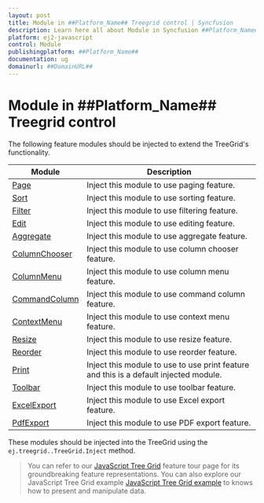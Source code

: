```yaml
---
layout: post
title: Module in ##Platform_Name## Treegrid control | Syncfusion
description: Learn here all about Module in Syncfusion ##Platform_Name## Treegrid control of Syncfusion Essential JS 2 and more.
platform: ej2-javascript
control: Module 
publishingplatform: ##Platform_Name##
documentation: ug
domainurl: ##DomainURL##
---
```


# Module in ##Platform_Name## Treegrid control

The following feature modules should be injected to extend the TreeGrid's functionality.

| Module | Description |
|------|-------------|
| [Page](../treegrid/paging)| Inject this module to use paging feature.|
| [Sort](../treegrid/sorting)| Inject this module to use sorting feature.|
| [Filter](../treegrid/filtering)| Inject this module to use filtering feature.|
| [Edit](../treegrid/editing)| Inject this module to use editing feature.|
| [Aggregate](../treegrid/aggregates)| Inject this module to use aggregate feature.|
| [ColumnChooser](../treegrid/columns/column-chooser)| Inject this module to use column chooser feature.|
| [ColumnMenu](../treegrid/columns/column-menu)| Inject this module to use column menu feature.|
| [CommandColumn](../treegrid/editing/command-column-editing)| Inject this module to use command column feature.|
| [ContextMenu](../treegrid/context-menu)| Inject this module to use context menu feature.
| [Resize](../treegrid/columns/column-resizing)| Inject this module to use resize feature.|
| [Reorder](../treegrid/columns/column-reorder)| Inject this module to use reorder feature.|
| [Print](../treegrid/print)| Inject this module to use to use print feature and this is a default injected module.|
| [Toolbar](../treegrid/tool-bar)| Inject this module to use toolbar feature.|
| [ExcelExport](../treegrid/excel-export)| Inject this module to use Excel export feature.|
| [PdfExport](../treegrid/pdf-export)| Inject this module to use PDF export feature.|

These modules should be injected into the TreeGrid using the `ej.treegrid..TreeGrid.Inject` method.

> You can refer to our [JavaScript Tree Grid](https://www.syncfusion.com/javascript-ui-controls/js-tree-grid) feature tour page for its groundbreaking feature representations. You can also explore our JavaScript Tree Grid example [JavaScript Tree Grid example](https://ej2.syncfusion.com/demos/#/material/tree-grid/treegrid-overview.html) to knows how to present and manipulate data.
